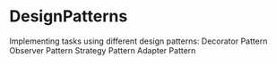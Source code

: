# DesignPatterns
Implementing tasks using different design patterns:
Decorator Pattern
Observer Pattern
Strategy Pattern
Adapter Pattern
